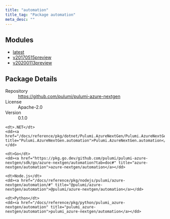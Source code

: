 ```yaml
---
title: "automation"
title_tag: "Package automation"
meta_desc: ""
---
```


<!-- WARNING: this file was generated by Pulumi Docs Generator. -->
<!-- Do not edit by hand unless you're certain you know what you are doing! -->



<h2 id="modules">Modules</h2>
<ul class="api">
    <li><a href="latest/" title="latest"><span class="symbol module"></span>latest</a></li>
    <li><a href="v20170515preview/" title="v20170515preview"><span class="symbol module"></span>v20170515preview</a></li>
    <li><a href="v20200113preview/" title="v20200113preview"><span class="symbol module"></span>v20200113preview</a></li>
</ul>

<h2 id="package-details">Package Details</h2>
<dl class="package-details">
	<dt>Repository</dt>
	<dd><a href="https://github.com/pulumi/pulumi-azure-nextgen">https://github.com/pulumi/pulumi-azure-nextgen</a></dd>
	<dt>License</dt>
	<dd>Apache-2.0</dd>
	<dt>Version</dt>
	<dd>0.1.0</dd>
</dl>



<dl class="tabular">

    <dt>.NET</dt>
    <dd><a href="/docs/reference/pkg/dotnet/Pulumi.AzureNextGen/Pulumi.AzureNextGen.automation.html" title="Pulumi.AzureNextGen.automation">Pulumi.AzureNextGen.automation</a></dd>

    <dt>Go</dt>
    <dd><a href="https://pkg.go.dev/github.com/pulumi/pulumi-azure-nextgen/sdk/go/azure-nextgen/automation?tab=doc#" title="azure-nextgen/automation">azure-nextgen/automation</a></dd>

    <dt>Node.js</dt>
    <dd><a href="/docs/reference/pkg/nodejs/pulumi/azure-nextgen/automation/#" title="@pulumi/azure-nextgen/automation">@pulumi/azure-nextgen/automation</a></dd>

    <dt>Python</dt>
    <dd><a href="/docs/reference/pkg/python/pulumi_azure-nextgen/automation" title="pulumi_azure-nextgen/automation">pulumi_azure-nextgen/automation</a></dd>

</dl>

